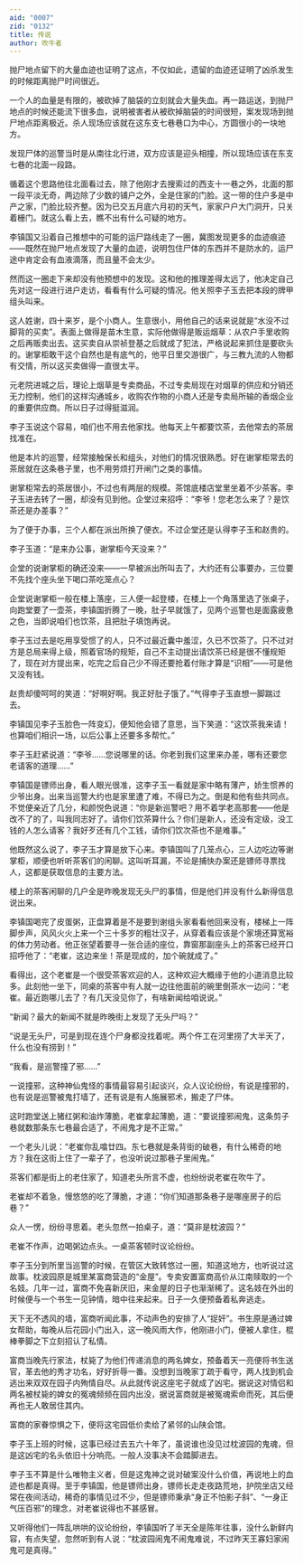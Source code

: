 ```yaml
---
aid: "0007"
zid: "0132"
title: 传说
author: 吹牛者
---
```


抛尸地点留下的大量血迹也证明了这点，不仅如此，遗留的血迹还证明了凶杀发生的时候距离抛尸时间很近。

一个人的血量是有限的，被砍掉了脑袋的立刻就会大量失血。再一路运送，到抛尸地点的时候还能流下很多血，说明被害者从被砍掉脑袋的时间很短，案发现场到抛尸地点距离极近。杀人现场应该就在这东支七巷巷口为中心，方圆很小的一块地方。

发现尸体的巡警当时是从南往北行进，双方应该是迎头相撞，所以现场应该在东支七巷的北面一段路。

循着这个思路他往北面看过去，除了他刚才去搜索过的西支十一巷之外，北面的那一段平淡无奇，两边除了少数的铺户之外，全是住家的门脸。这一带的住户多是中产之家，门脸比较齐整。因为已交五月底六月初的天气，家家户户大门洞开，只关着栅门。就这么看上去，瞧不出有什么可疑的地方。

李镇国又沿着自己推想中的可能的运尸路线走了一圈，冀图发现更多的血迹痕迹――既然在抛尸地点发现了大量的血迹，说明包住尸体的东西并不是防水的，运尸途中肯定会有血液滴落，而且量不会太少。

然而这一圈走下来却没有他预想中的发现。这和他的推理差得太远了，他决定自己先对这一段进行进户走访，看看有什么可疑的情况。他关照李子玉去把本段的牌甲组头叫来。

这人姓谢，四十来岁，是个小商人。生意很小，用他自己的话来说就是“水没不过脚背的买卖”。表面上做得是苗木生意，实际他做得是贩运烟草：从农户手里收购之后再贩卖出去。这买卖自从崇祯登基之后就成了犯法，严格说起来抓住是要砍头的。谢掌柜敢干这个自然也是有底气的，他平日里交游很广，与三教九流的人物都有交情，所以这买卖做得一直很太平。

元老院进城之后，理论上烟草是专卖商品，不过专卖局现在对烟草的供应和分销还无力控制，他们的这样沟通城乡，收购农作物的小商人还是专卖局所输的香烟企业的重要供应商。所以日子过得挺滋润。

李子玉说这个容易，咱们也不用去他家找。他每天上午都要饮茶，去他常去的茶居找准在。

他是本片的巡警，经常接触保长和组头，对他们的情况很熟悉。好在谢掌柜常去的茶居就在这条巷子里，也不用劳烦打开闸门之类的事情。

谢掌柜常去的茶居很小，不过也有两层的规模。茶馆底楼店堂里坐着不少茶客。李子玉进去转了一圈，却没有见到他。企堂过来招呼：“李爷！您老怎么来了？是饮茶还是办差事？”

为了便于办事，三个人都在派出所换了便衣。不过企堂还是认得李子玉和赵贵的。

李子玉道：“是来办公事，谢掌柜今天没来？”

企堂的说谢掌柜的确还没来——一早被派出所叫去了，大约还有公事要办，三位要不先找个座头坐下喝口茶吃笼点心？

企堂说谢掌柜一般在楼上落座，三人便一起登楼，在楼上一个角落里选了张桌子，向跑堂要了一壶茶，李镇国折腾了一晚，肚子早就饿了，见两个巡警也是面露疲惫之色，当即说咱们也饮茶，且把肚子填饱再说。

李子玉过去是吃用享受惯了的人，只不过最近囊中羞涩，久已不饮茶了。只不过对方是总局来得上级，照着官场的规矩，自己不主动提出请饮茶已经是很不懂规矩了，现在对方提出来，吃完之后自己少不得还要抢着付账才算是“识相”――可是他又没有钱。

赵贵却傻呵呵的笑道：“好啊好啊。我正好肚子饿了。”气得李子玉直想一脚踹过去。

李镇国见李子玉脸色一阵变幻，便知他会错了意思，当下笑道：“这饮茶我来请！也算咱们相识一场，以后公事上还要多多帮忙。”

李子玉赶紧说道：“李爷……您说哪里的话。你老到我们这里来办差，哪有还要您老请客的道理……”

李镇国是镖师出身，看人眼光很准，这李子玉一看就是家中略有薄产，娇生惯养的少爷出身。出来当巡警大约也是家里遭了难，不得已为之。倒是和他有些共同点。不觉便亲近了几分，和颜悦色说道：“你是新巡警吧？用不着学老高那套――他是改不了的了，叫我同志好了。请你们饮茶算什么？你们是新人，还没有定级，没工钱的人怎么请客？我好歹还有几个工钱，请你们饮次茶也不是难事。”

他既然这么说了，李子玉才算是放下心来。李镇国叫了几笼点心，三人边吃边等谢掌柜，顺便也听听茶客们的闲聊。这叫听耳漏，不论是捕快办案还是镖师寻票找人，这都是获取信息的主要方法。

楼上的茶客闲聊的几户全是昨晚发现无头尸的事情，但是他们并没有什么新得信息说出来。

李镇国喝完了皮蛋粥，正盘算着是不是要到谢组头家看看他回来没有，楼梯上一阵脚步声，风风火火上来一个三十多岁的粗壮汉子，从穿着看应该是个家境还算宽裕的体力劳动者。他正张望着要寻一张合适的座位，靠窗那副座头上的茶客已经开口招呼他了：“老崔，这边来坐！茶是现成的，加个碗就成了。”

看得出，这个老崔是一个很受茶客欢迎的人，这种欢迎大概缘于他的小道消息比较多。此刻他一坐下，同桌的茶客中有人就一边往他面前的碗里倒茶水一边问：“老崔。最近跑哪儿去了？有几天没见你了，有啥新闻给咱说说。”

“新闻？最大的新闻不就是昨晚街上发现了无头尸吗？”

“说是无头尸，可是到现在连个尸身都没找着呢。两个仵工在河里捞了大半天了，什么也没有捞到！”

“我看，是巡警撞了邪……”

一说撞邪，这种神仙鬼怪的事情最容易引起谈兴，众人议论纷纷，有说是撞邪的，也有说是巡警被鬼打墙了，还有说是有人施展邪术，搬走了尸体。

这时跑堂送上猪红粥和油炸薄脆，老崔拿起薄脆，道：“要说撞邪闹鬼，这条剪子巷就数那条东七巷最合适了，不闹鬼才是不正常。”

一个老头儿说：“老崔你乱噏廿四。东七巷就是条背街的破巷，有什么稀奇的地方？我在这街上住了一辈子了，也没听说过那巷子里闹鬼。”

茶客们都是街上的老住家了，知道老头所言不虚，也纷纷说老崔在吹牛了。

老崔却不着急，慢悠悠的吃了薄脆，才道：“你们知道那条巷子是哪座房子的后巷？”

众人一愣，纷纷寻思着。老头忽然一拍桌子，道：“莫非是枕波园？”

老崔不作声，边喝粥边点头。一桌茶客顿时议论纷纷。

李子玉分到所里当巡警的时候，在管区大致转悠过一圈，知道这地方，也听说过这故事。枕波园原是城里某富商营造的“金屋”。专卖安置富商高价从江南赎取的一个名妓。几年一过，富商不免喜新厌旧，来金屋的日子也渐渐稀了。这名妓在外出的时候便与一个书生一见钟情，暗中往来起来。日子一久便预备着私奔逃走。

天下无不透风的墙，富商听闻此事，不动声色的安排了人“捉奸”。书生原是通过婢女帮助，每晚从后花园小门出入，这一晚风雨大作，他刚进小门，便被人拿住，棍棒拳脚之下立刻招认了私情。

富商当晚先行家法，杖毙了为他们传递消息的两名婢女，预备着天一亮便将书生送官，革去他的秀才功名，好好折辱一番。没想到当晚家丁疏于看守，两人找到机会逃出来双双在园子内殉情自尽。从此就传说这座宅子就成了凶宅。据说这对情侣和两名被杖毙的婢女的冤魂频频在园内出没，据说富商就是被冤魂索命而死，其后便再也无人敢居住其内。

富商的家眷惊惧之下，便将这宅园低价卖给了紧邻的山陕会馆。

李子玉上班的时候，这事已经过去五六十年了，虽说谁也没见过枕波园的鬼魂，但是这凶宅的名头依旧十分响亮。一般人没事决不会踏脚进去。

李子玉不算是什么唯物主义者，但是这鬼神之说对破案没什么价值，再说地上的血迹也都是真得。至于李镇国，他是镖师出身，镖师长走走夜路荒地，护院坐店又经常在夜间活动，稀奇的事情见过不少，但是镖师秉承“身正不怕影子斜”、“一身正气压百邪”的理念，对老崔说得也不甚感冒。

又听得他们一阵乱哄哄的议论纷纷，李镇国听了半天全是陈年往事，没什么新鲜内容，有点失望，忽然听到有人说：“枕波园闹鬼不闹鬼难说，不过昨天王寡妇家闹鬼可是真得。”
